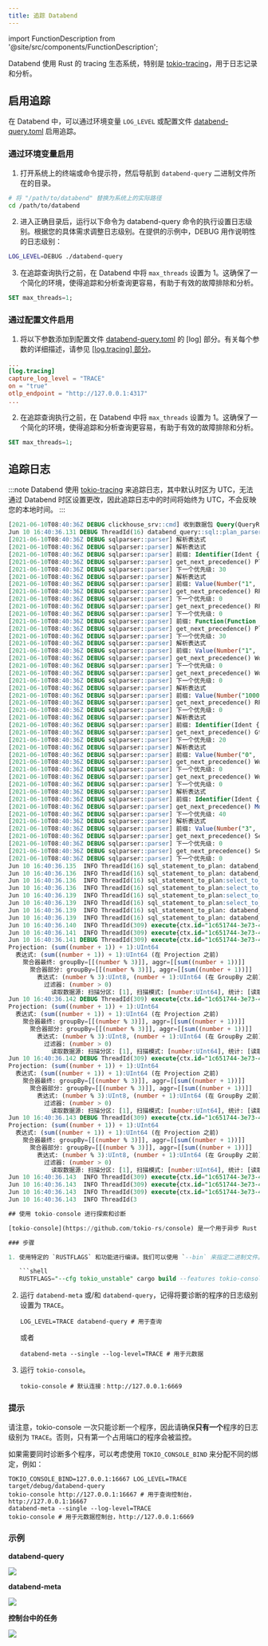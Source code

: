 ```yaml
---
title: 追踪 Databend
---
```

import FunctionDescription from '@site/src/components/FunctionDescription';

<FunctionDescription description="引入或更新: v1.2.199"/>

Databend 使用 Rust 的 tracing 生态系统，特别是 [tokio-tracing](https://github.com/tokio-rs/tracing)，用于日志记录和分析。


## 启用追踪

在 Databend 中，可以通过环境变量 `LOG_LEVEL` 或配置文件 [databend-query.toml](https://github.com/datafuselabs/databend/blob/main/scripts/distribution/configs/databend-query.toml) 启用追踪。

### 通过环境变量启用

1. 打开系统上的终端或命令提示符，然后导航到 `databend-query` 二进制文件所在的目录。

```bash
# 将 "/path/to/databend" 替换为系统上的实际路径
cd /path/to/databend
```

2. 进入正确目录后，运行以下命令为 databend-query 命令的执行设置日志级别。根据您的具体需求调整日志级别。在提供的示例中，DEBUG 用作说明性的日志级别：

```bash
LOG_LEVEL=DEBUG ./databend-query
```

3. 在追踪查询执行之前，在 Databend 中将 `max_threads` 设置为 1。这确保了一个简化的环境，使得追踪和分析查询更容易，有助于有效的故障排除和分析。

```sql
SET max_threads=1;
```

### 通过配置文件启用

1. 将以下参数添加到配置文件 [databend-query.toml](https://github.com/datafuselabs/databend/blob/main/scripts/distribution/configs/databend-query.toml) 的 [log] 部分。有关每个参数的详细描述，请参见 [[log.tracing] 部分](../04-references/02-node-config/02-query-config.md#logtracing-section)。

```toml title='databend-query.toml'
...
[log.tracing]
capture_log_level = "TRACE"
on = "true"
otlp_endpoint = "http://127.0.0.1:4317"
...
```

2. 在追踪查询执行之前，在 Databend 中将 `max_threads` 设置为 1。这确保了一个简化的环境，使得追踪和分析查询更容易，有助于有效的故障排除和分析。

```sql
SET max_threads=1;
```

## 追踪日志

:::note
Databend 使用 [tokio-tracing](https://github.com/tokio-rs/tracing) 来追踪日志，其中默认时区为 UTC，无法通过 Databend 时区设置更改，因此追踪日志中的时间将始终为 UTC，不会反映您的本地时间。
:::

```sql
[2021-06-10T08:40:36Z DEBUG clickhouse_srv::cmd] 收到数据包 Query(QueryRequest { query_id: "bac2b254-6245-4cae-910d-3e5e979c8b68", client_info: QueryClientInfo { query_kind: 1, initial_user: "", initial_query_id: "", initial_address: "0.0.0.0:0", interface: 1, os_user: "bohu", client_hostname: "thinkpad", client_name: "ClickHouse ", client_version_major: 21, client_version_minor: 4, client_version_patch: 6, client_revision: 54447, http_method: 0, http_user_agent: "", quota_key: "" }, stage: 2, compression: 1, query: "SELECT sum(number+1)+1 from numbers(10000) where number>0 group by number%3;" })
Jun 10 16:40:36.131 DEBUG ThreadId(16) databend_query::sql::plan_parser: query="SELECT sum(number+1)+1 from numbers(10000) where number>0 group by number%3;"
[2021-06-10T08:40:36Z DEBUG sqlparser::parser] 解析表达式
[2021-06-10T08:40:36Z DEBUG sqlparser::parser] 解析表达式
[2021-06-10T08:40:36Z DEBUG sqlparser::parser] 前缀: Identifier(Ident { value: "number", quote_style: None })
[2021-06-10T08:40:36Z DEBUG sqlparser::parser] get_next_precedence() Plus
[2021-06-10T08:40:36Z DEBUG sqlparser::parser] 下一个优先级: 30
[2021-06-10T08:40:36Z DEBUG sqlparser::parser] 解析表达式
[2021-06-10T08:40:36Z DEBUG sqlparser::parser] 前缀: Value(Number("1", false))
[2021-06-10T08:40:36Z DEBUG sqlparser::parser] get_next_precedence() RParen
[2021-06-10T08:40:36Z DEBUG sqlparser::parser] 下一个优先级: 0
[2021-06-10T08:40:36Z DEBUG sqlparser::parser] get_next_precedence() RParen
[2021-06-10T08:40:36Z DEBUG sqlparser::parser] 下一个优先级: 0
[2021-06-10T08:40:36Z DEBUG sqlparser::parser] 前缀: Function(Function { name: ObjectName([Ident { value: "sum", quote_style: None }]), args: [Unnamed(BinaryOp { left: Identifier(Ident { value: "number", quote_style: None }), op: Plus, right: Value(Number("1", false)) })], over: None, distinct: false })
[2021-06-10T08:40:36Z DEBUG sqlparser::parser] get_next_precedence() Plus
[2021-06-10T08:40:36Z DEBUG sqlparser::parser] 下一个优先级: 30
[2021-06-10T08:40:36Z DEBUG sqlparser::parser] 解析表达式
[2021-06-10T08:40:36Z DEBUG sqlparser::parser] 前缀: Value(Number("1", false))
[2021-06-10T08:40:36Z DEBUG sqlparser::parser] get_next_precedence() Word(Word { value: "from", quote_style: None, keyword: FROM })
[2021-06-10T08:40:36Z DEBUG sqlparser::parser] 下一个优先级: 0
[2021-06-10T08:40:36Z DEBUG sqlparser::parser] get_next_precedence() Word(Word { value: "from", quote_style: None, keyword: FROM })
[2021-06-10T08:40:36Z DEBUG sqlparser::parser] 下一个优先级: 0
[2021-06-10T08:40:36Z DEBUG sqlparser::parser] 解析表达式
[2021-06-10T08:40:36Z DEBUG sqlparser::parser] 前缀: Value(Number("10000", false))
[2021-06-10T08:40:36Z DEBUG sqlparser::parser] get_next_precedence() RParen
[2021-06-10T08:40:36Z DEBUG sqlparser::parser] 下一个优先级: 0
[2021-06-10T08:40:36Z DEBUG sqlparser::parser] 解析表达式
[2021-06-10T08:40:36Z DEBUG sqlparser::parser] 前缀: Identifier(Ident { value: "number", quote_style: None })
[2021-06-10T08:40:36Z DEBUG sqlparser::parser] get_next_precedence() Gt
[2021-06-10T08:40:36Z DEBUG sqlparser::parser] 下一个优先级: 20
[2021-06-10T08:40:36Z DEBUG sqlparser::parser] 解析表达式
[2021-06-10T08:40:36Z DEBUG sqlparser::parser] 前缀: Value(Number("0", false))
[2021-06-10T08:40:36Z DEBUG sqlparser::parser] get_next_precedence() Word(Word { value: "group", quote_style: None, keyword: GROUP })
[2021-06-10T08:40:36Z DEBUG sqlparser::parser] 下一个优先级: 0
[2021-06-10T08:40:36Z DEBUG sqlparser::parser] get_next_precedence() Word(Word { value: "group", quote_style: None, keyword: GROUP })
[2021-06-10T08:40:36Z DEBUG sqlparser::parser] 下一个优先级: 0
[2021-06-10T08:40:36Z DEBUG sqlparser::parser] 解析表达式
[2021-06-10T08:40:36Z DEBUG sqlparser::parser] 前缀: Identifier(Ident { value: "number", quote_style: None })
[2021-06-10T08:40:36Z DEBUG sqlparser::parser] get_next_precedence() Mod
[2021-06-10T08:40:36Z DEBUG sqlparser::parser] 下一个优先级: 40
[2021-06-10T08:40:36Z DEBUG sqlparser::parser] 解析表达式
[2021-06-10T08:40:36Z DEBUG sqlparser::parser] 前缀: Value(Number("3", false))
[2021-06-10T08:40:36Z DEBUG sqlparser::parser] get_next_precedence() SemiColon
[2021-06-10T08:40:36Z DEBUG sqlparser::parser] 下一个优先级: 0
[2021-06-10T08:40:36Z DEBUG sqlparser::parser] get_next_precedence() SemiColon
[2021-06-10T08:40:36Z DEBUG sqlparser::parser] 下一个优先级: 0
Jun 10 16:40:36.135  INFO ThreadId(16) sql_statement_to_plan: databend_query::sql::plan_parser: 新建
Jun 10 16:40:36.136  INFO ThreadId(16) sql_statement_to_plan: databend_query::sql::plan_parser: 进入
Jun 10 16:40:36.136  INFO ThreadId(16) sql_statement_to_plan:select_to_plan: databend_query::sql::plan_parser: 新建
Jun 10 16:40:36.136  INFO ThreadId(16) sql_statement_to_plan:select_to_plan: databend_query::sql::plan_parser: 进入
Jun 10 16:40:36.139  INFO ThreadId(16) sql_statement_to_plan:select_to_plan: databend_query::sql::plan_parser: 退出
Jun 10 16:40:36.139  INFO ThreadId(16) sql_statement_to_plan:select_to_plan: databend_query::sql::plan_parser: 关闭 time.busy=2.65ms time.idle=457µs
Jun 10 16:40:36.139  INFO ThreadId(16) sql_statement_to_plan: databend_query::sql::plan_parser: 退出
Jun 10 16:40:36.139  INFO ThreadId(16) sql_statement_to_plan: databend_query::sql::plan_parser: 关闭 time.busy=3.57ms time.idle=453µs
Jun 10 16:40:36.140  INFO ThreadId(309) execute{ctx.id="1c651744-3e73-4b94-9df0-dc031b73c626"}: databend_query::interpreters::interpreter_select: 新建
Jun 10 16:40:36.141  INFO ThreadId(309) execute{ctx.id="1c651744-3e73-4b94-9df0-dc031b73c626"}: databend_query::interpreters::interpreter_select: 进入
Jun 10 16:40:36.141 DEBUG ThreadId(309) execute{ctx.id="1c651744-3e73-4b94-9df0-dc031b73c626"}: databend_query::optimizers::optimizer: 在 ProjectionPushDown 之前
Projection: (sum((number + 1)) + 1):UInt64
  表达式: (sum((number + 1)) + 1):UInt64 (在 Projection 之前)
    聚合器最终: groupBy=[[(number % 3)]], aggr=[[sum((number + 1))]]
      聚合器部分: groupBy=[[(number % 3)]], aggr=[[sum((number + 1))]]
        表达式: (number % 3):UInt8, (number + 1):UInt64 (在 GroupBy 之前)
          过滤器: (number > 0)
            读取数据源: 扫描分区: [1], 扫描模式: [number:UInt64], 统计: [读取行数: 10000, 读取字节数: 80000]
Jun 10 16:40:36.142 DEBUG ThreadId(309) execute{ctx.id="1c651744-3e73-4b94-9df0-dc031b73c626"}: databend_query::optimizers::optimizer: 在 ProjectionPushDown 之后
Projection: (sum((number + 1)) + 1):UInt64
  表达式: (sum((number + 1)) + 1):UInt64 (在 Projection 之前)
    聚合器最终: groupBy=[[(number % 3)]], aggr=[[sum((number + 1))]]
      聚合器部分: groupBy=[[(number % 3)]], aggr=[[sum((number + 1))]]
        表达式: (number % 3):UInt8, (number + 1):UInt64 (在 GroupBy 之前)
          过滤器: (number > 0)
            读取数据源: 扫描分区: [1], 扫描模式: [number:UInt64], 统计: [读取行数: 10000, 读取字节数: 80000]
Jun 10 16:40:36.142 DEBUG ThreadId(309) execute{ctx.id="1c651744-3e73-4b94-9df0-dc031b73c626"}: databend_query::optimizers::optimizer: 在 Scatters 之前
Projection: (sum((number + 1)) + 1):UInt64
  表达式: (sum((number + 1)) + 1):UInt64 (在 Projection 之前)
    聚合器最终: groupBy=[[(number % 3)]], aggr=[[sum((number + 1))]]
      聚合器部分: groupBy=[[(number % 3)]], aggr=[[sum((number + 1))]]
        表达式: (number % 3):UInt8, (number + 1):UInt64 (在 GroupBy 之前)
          过滤器: (number > 0)
            读取数据源: 扫描分区: [1], 扫描模式: [number:UInt64], 统计: [读取行数: 10000, 读取字节数: 80000]
Jun 10 16:40:36.143 DEBUG ThreadId(309) execute{ctx.id="1c651744-3e73-4b94-9df0-dc031b73c626"}: databend_query::optimizers::optimizer: 在 Scatters 之后
Projection: (sum((number + 1)) + 1):UInt64
  表达式: (sum((number + 1)) + 1):UInt64 (在 Projection 之前)
    聚合器最终: groupBy=[[(number % 3)]], aggr=[[sum((number + 1))]]
      聚合器部分: groupBy=[[(number % 3)]], aggr=[[sum((number + 1))]]
        表达式: (number % 3):UInt8, (number + 1):UInt64 (在 GroupBy 之前)
          过滤器: (number > 0)
            读取数据源: 扫描分区: [1], 扫描模式: [number:UInt64], 统计: [读取行数: 10000, 读取字节数: 80000]
Jun 10 16:40:36.143  INFO ThreadId(309) execute{ctx.id="1c651744-3e73-4b94-9df0-dc031b73c626"}:reschedule: databend_query::interpreters::plan_scheduler: 新建
Jun 10 16:40:36.143  INFO ThreadId(309) execute{ctx.id="1c651744-3e73-4b94-9df0-dc031b73c626"}:reschedule: databend_query::interpreters::plan_scheduler: 进入
Jun 10 16:40:36.143  INFO ThreadId(309) execute{ctx.id="1c651744-3e73-4b94-9df0-dc031b73c626"}:reschedule: databend_query::interpreters::plan_scheduler: 退出
Jun 10 16:40:36.143  INFO ThreadId(3

## 使用 tokio-console 进行探索和诊断

[tokio-console](https://github.com/tokio-rs/console) 是一个用于异步 Rust 程序的诊断和调试工具。在使用之前，请确保已安装该工具。

### 步骤

1. 使用特定的 `RUSTFLAGS` 和功能进行编译。我们可以使用 `--bin` 来指定二进制文件。

   ```shell
   RUSTFLAGS="--cfg tokio_unstable" cargo build --features tokio-console
   ```

2. 运行 `databend-meta` 或/和 `databend-query`，记得将要诊断的程序的日志级别设置为 `TRACE`。

   ```shell
   LOG_LEVEL=TRACE databend-query # 用于查询
   ```

   或者

   ```shell
   databend-meta --single --log-level=TRACE # 用于元数据
   ```

3. 运行 `tokio-console`。

   ```shell
   tokio-console # 默认连接：http://127.0.0.1:6669
   ```

### 提示

请注意，tokio-console 一次只能诊断一个程序，因此请确保**只有一个**程序的日志级别为 `TRACE`。否则，只有第一个占用端口的程序会被监控。

如果需要同时诊断多个程序，可以考虑使用 `TOKIO_CONSOLE_BIND` 来分配不同的绑定，例如：

```shell
TOKIO_CONSOLE_BIND=127.0.0.1:16667 LOG_LEVEL=TRACE target/debug/databend-query
tokio-console http://127.0.0.1:16667 # 用于查询控制台，http://127.0.0.1:16667
databend-meta --single --log-level=TRACE
tokio-console # 用于元数据控制台，http://127.0.0.1:6669
```

### 示例

**databend-query**

<img src="/img/tracing/query-console.png"/>

**databend-meta**

<img src="/img/tracing/meta-console.png"/>

**控制台中的任务**

<img src="/img/tracing/task-in-console.png"/>